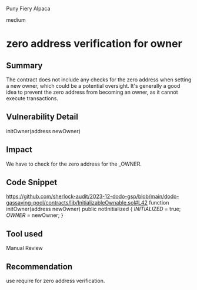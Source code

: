 Puny Fiery Alpaca

medium

# zero address  verification for owner

## Summary
The contract does not include any checks for the zero address when setting a new owner, which could be a potential oversight. It's generally a good idea to prevent the zero address from becoming an owner, as it cannot execute transactions.
## Vulnerability Detail
 initOwner(address newOwner) 
## Impact
We have to check for the zero address for the _OWNER.
## Code Snippet
https://github.com/sherlock-audit/2023-12-dodo-gsp/blob/main/dodo-gassaving-pool/contracts/lib/InitializableOwnable.sol#L42
function initOwner(address newOwner) public notInitialized {
        _INITIALIZED_ = true;
        _OWNER_ = newOwner;
    }


## Tool used

Manual Review

## Recommendation
use require for zero address verification. 